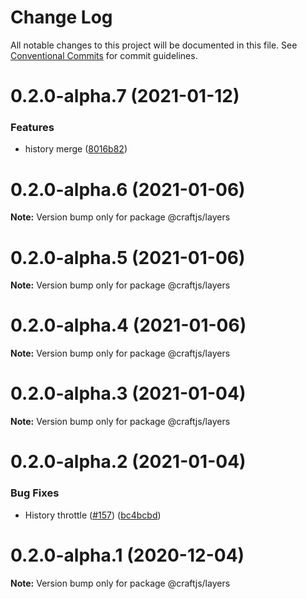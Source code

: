 # Change Log

All notable changes to this project will be documented in this file.
See [Conventional Commits](https://conventionalcommits.org) for commit guidelines.

# 0.2.0-alpha.7 (2021-01-12)


### Features

* history merge ([8016b82](https://github.com/prevwong/craft.js/commit/8016b82bf26dd208a17df59c93ed7f46cbee955f))





# 0.2.0-alpha.6 (2021-01-06)

**Note:** Version bump only for package @craftjs/layers





# 0.2.0-alpha.5 (2021-01-06)

**Note:** Version bump only for package @craftjs/layers





# 0.2.0-alpha.4 (2021-01-06)

**Note:** Version bump only for package @craftjs/layers





# 0.2.0-alpha.3 (2021-01-04)

**Note:** Version bump only for package @craftjs/layers





# 0.2.0-alpha.2 (2021-01-04)


### Bug Fixes

* History throttle ([#157](https://github.com/prevwong/craft.js/issues/157)) ([bc4bcbd](https://github.com/prevwong/craft.js/commit/bc4bcbde27c6cc48ba132e07e03f0c43798f6272))





# 0.2.0-alpha.1 (2020-12-04)

**Note:** Version bump only for package @craftjs/layers
